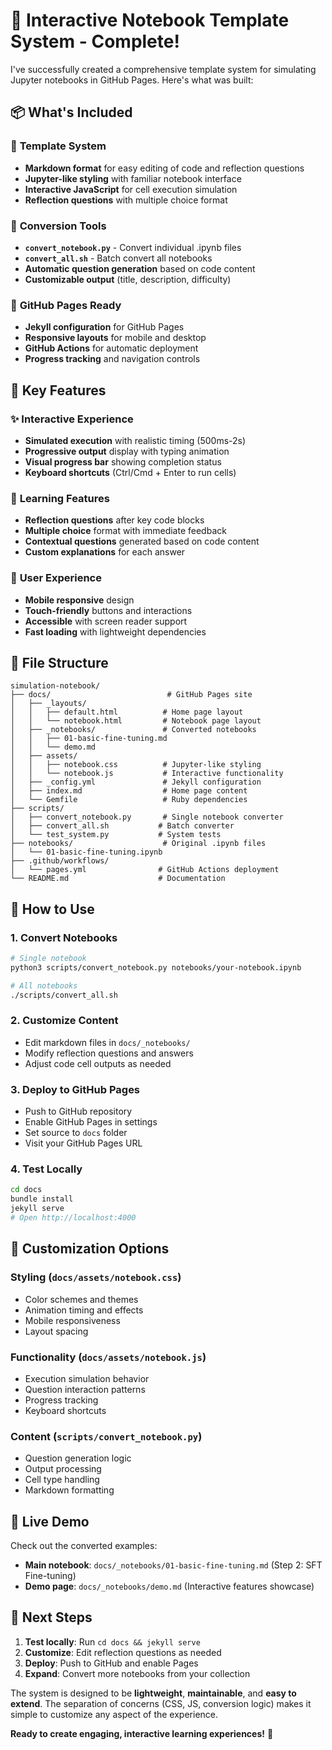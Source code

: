 # 🎉 Interactive Notebook Template System - Complete!

I've successfully created a comprehensive template system for simulating Jupyter notebooks in GitHub Pages. Here's what was built:

## 📦 What's Included

### 🎨 **Template System**
- **Markdown format** for easy editing of code and reflection questions
- **Jupyter-like styling** with familiar notebook interface
- **Interactive JavaScript** for cell execution simulation
- **Reflection questions** with multiple choice format

### 🔧 **Conversion Tools**
- **`convert_notebook.py`** - Convert individual .ipynb files
- **`convert_all.sh`** - Batch convert all notebooks
- **Automatic question generation** based on code content
- **Customizable output** (title, description, difficulty)

### 🚀 **GitHub Pages Ready**
- **Jekyll configuration** for GitHub Pages
- **Responsive layouts** for mobile and desktop
- **GitHub Actions** for automatic deployment
- **Progress tracking** and navigation controls

## 🎯 Key Features

### ✨ **Interactive Experience**
- **Simulated execution** with realistic timing (500ms-2s)
- **Progressive output** display with typing animation
- **Visual progress bar** showing completion status
- **Keyboard shortcuts** (Ctrl/Cmd + Enter to run cells)

### 🤔 **Learning Features**
- **Reflection questions** after key code blocks
- **Multiple choice** format with immediate feedback
- **Contextual questions** generated based on code content
- **Custom explanations** for each answer

### 📱 **User Experience**
- **Mobile responsive** design
- **Touch-friendly** buttons and interactions
- **Accessible** with screen reader support
- **Fast loading** with lightweight dependencies

## 📁 File Structure

```
simulation-notebook/
├── docs/                          # GitHub Pages site
│   ├── _layouts/
│   │   ├── default.html          # Home page layout
│   │   └── notebook.html         # Notebook page layout
│   ├── _notebooks/               # Converted notebooks
│   │   ├── 01-basic-fine-tuning.md
│   │   └── demo.md
│   ├── assets/
│   │   ├── notebook.css          # Jupyter-like styling
│   │   └── notebook.js           # Interactive functionality
│   ├── _config.yml               # Jekyll configuration
│   ├── index.md                  # Home page content
│   └── Gemfile                   # Ruby dependencies
├── scripts/
│   ├── convert_notebook.py       # Single notebook converter
│   ├── convert_all.sh           # Batch converter
│   └── test_system.py           # System tests
├── notebooks/                    # Original .ipynb files
│   └── 01-basic-fine-tuning.ipynb
├── .github/workflows/
│   └── pages.yml                # GitHub Actions deployment
└── README.md                    # Documentation
```

## 🚀 How to Use

### 1. **Convert Notebooks**
```bash
# Single notebook
python3 scripts/convert_notebook.py notebooks/your-notebook.ipynb

# All notebooks
./scripts/convert_all.sh
```

### 2. **Customize Content**
- Edit markdown files in `docs/_notebooks/`
- Modify reflection questions and answers
- Adjust code cell outputs as needed

### 3. **Deploy to GitHub Pages**
- Push to GitHub repository
- Enable GitHub Pages in settings
- Set source to `docs` folder
- Visit your GitHub Pages URL

### 4. **Test Locally**
```bash
cd docs
bundle install
jekyll serve
# Open http://localhost:4000
```

## 🎨 Customization Options

### **Styling** (`docs/assets/notebook.css`)
- Color schemes and themes
- Animation timing and effects
- Mobile responsiveness
- Layout spacing

### **Functionality** (`docs/assets/notebook.js`)
- Execution simulation behavior
- Question interaction patterns
- Progress tracking
- Keyboard shortcuts

### **Content** (`scripts/convert_notebook.py`)
- Question generation logic
- Output processing
- Cell type handling
- Markdown formatting

## 🌟 Live Demo

Check out the converted examples:
- **Main notebook**: `docs/_notebooks/01-basic-fine-tuning.md` (Step 2: SFT Fine-tuning)
- **Demo page**: `docs/_notebooks/demo.md` (Interactive features showcase)

## 🚀 Next Steps

1. **Test locally**: Run `cd docs && jekyll serve`
2. **Customize**: Edit reflection questions as needed
3. **Deploy**: Push to GitHub and enable Pages
4. **Expand**: Convert more notebooks from your collection

The system is designed to be **lightweight**, **maintainable**, and **easy to extend**. The separation of concerns (CSS, JS, conversion logic) makes it simple to customize any aspect of the experience.

**Ready to create engaging, interactive learning experiences!** 🎉

